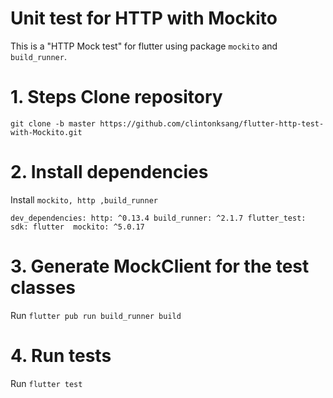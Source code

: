 # Unit test for HTTP with Mockito
This is a "HTTP Mock test" for flutter using package `mockito` and `build_runner`.

# 1. Steps Clone repository
`git clone -b master https://github.com/clintonksang/flutter-http-test-with-Mockito.git`
# 2. Install dependencies
Install `mockito, http ,build_runner`

`dev_dependencies:
  http: ^0.13.4
  build_runner: ^2.1.7
  flutter_test:
    sdk: flutter 
  mockito: ^5.0.17`
  
# 3. Generate MockClient for the test classes

Run `flutter pub run build_runner build`

# 4. Run tests

Run `flutter test`
  
  


